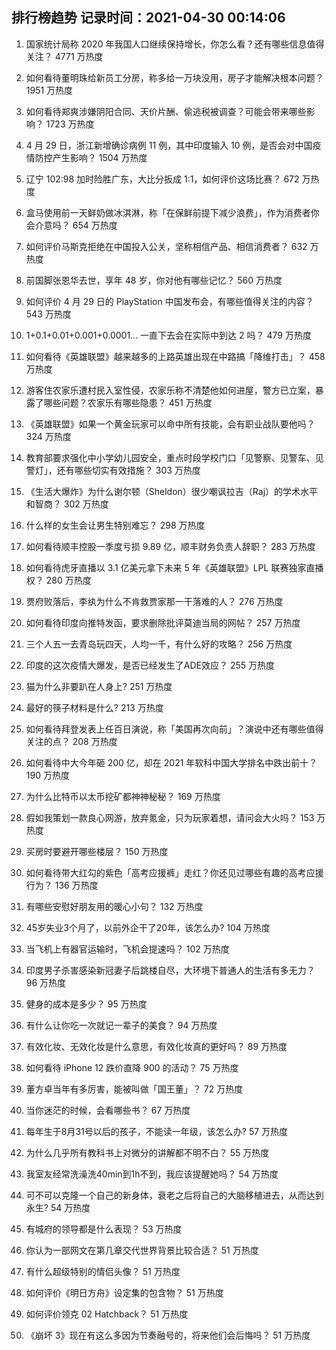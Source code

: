 
## 排行榜趋势 记录时间：2021-04-30 00:14:06
  
  1. 国家统计局称 2020 年我国人口继续保持增长，你怎么看？还有哪些信息值得关注？ 4771 万热度
    
  2. 如何看待董明珠给新员工分房，称多给一万块没用，房子才能解决根本问题？ 1951 万热度
    
  3. 如何看待郑爽涉嫌阴阳合同、天价片酬、偷逃税被调查？可能会带来哪些影响？ 1723 万热度
    
  4. 4 月 29 日，浙江新增确诊病例 11 例，其中印度输入 10 例，是否会对中国疫情防控产生影响？ 1504 万热度
    
  5. 辽宁 102:98 加时险胜广东，大比分扳成 1:1，如何评价这场比赛？ 672 万热度
    
  6. 盒马使用前一天鲜奶做冰淇淋，称「在保鲜前提下减少浪费」，作为消费者你会介意吗？ 654 万热度
    
  7. 如何评价马斯克拒绝在中国投入公关，坚称相信产品、相信消费者？ 632 万热度
    
  8. 前国脚张恩华去世，享年 48 岁，你对他有哪些记忆？ 560 万热度
    
  9. 如何评价 4 月 29 日的 PlayStation 中国发布会，有哪些值得关注的内容？ 543 万热度
    
  10. 1+0.1+0.01+0.001+0.0001... 一直下去会在实际中到达 2 吗？ 479 万热度
    
  11. 如何看待《英雄联盟》越来越多的上路英雄出现在中路搞「降维打击」？ 458 万热度
    
  12. 游客住农家乐遭村民入室性侵，农家乐称不清楚他如何进屋，警方已立案，暴露了哪些问题？农家乐有哪些隐患？ 451 万热度
    
  13. 《英雄联盟》如果一个黄金玩家可以命中所有技能，会有职业战队要他吗？ 324 万热度
    
  14. 教育部要求强化中小学幼儿园安全，重点时段学校门口「见警察、见警车、见警灯」，还有哪些切实有效措施？ 303 万热度
    
  15. 《生活大爆炸》为什么谢尔顿（Sheldon）很少嘲讽拉吉（Raj）的学术水平和智商？ 302 万热度
    
  16. 什么样的女生会让男生特别难忘？ 298 万热度
    
  17. 如何看待顺丰控股一季度亏损 9.89 亿，顺丰财务负责人辞职？ 283 万热度
    
  18. 如何看待虎牙直播以 3.1 亿美元拿下未来 5 年《英雄联盟》LPL 联赛独家直播权？ 280 万热度
    
  19. 贾府败落后，李纨为什么不肯救贾家那一干落难的人？ 276 万热度
    
  20. 如何看待印度向推特发函，要求删除批评莫迪当局的网帖？ 257 万热度
    
  21. 三个人五一去青岛玩四天，人均一千，有什么好的攻略？ 256 万热度
    
  22. 印度的这次疫情大爆发，是否已经发生了ADE效应？ 255 万热度
    
  23. 猫为什么非要趴在人身上? 251 万热度
    
  24. 最好的筷子材料是什么? 213 万热度
    
  25. 如何看待拜登发表上任百日演说，称「美国再次向前」？演说中还有哪些值得关注的点？ 208 万热度
    
  26. 如何看待中大今年砸 200 亿，却在 2021 年软科中国大学排名中跌出前十？ 190 万热度
    
  27. 为什么比特币以太币挖矿都神神秘秘？ 169 万热度
    
  28. 假如我策划一款良心网游，放弃氪金，只为玩家着想，请问会大火吗？ 153 万热度
    
  29. 买房时要避开哪些楼层？ 150 万热度
    
  30. 如何看待带大红勾的紫色「高考应援裤」走红？你还见过哪些有趣的高考应援行为？ 136 万热度
    
  31. 有哪些安慰好朋友用的暖心小句？ 132 万热度
    
  32. 45岁失业3个月了，以前外企干了20年，该怎么办? 104 万热度
    
  33. 当飞机上有器官运输时，飞机会提速吗？ 102 万热度
    
  34. 印度男子杀害感染新冠妻子后跳楼自尽，大环境下普通人的生活有多无力？ 96 万热度
    
  35. 健身的成本是多少？ 95 万热度
    
  36. 有什么让你吃一次就记一辈子的美食？ 94 万热度
    
  37. 有效化妆、无效化妆是什么意思，有效化妆真的更好吗？ 89 万热度
    
  38. 如何看待 iPhone 12 跌价直降 900 的活动？ 75 万热度
    
  39. 董方卓当年有多厉害，能被叫做「国王董」？ 72 万热度
    
  40. 当你迷茫的时候，会看哪些书？ 67 万热度
    
  41. 每年生于8月31号以后的孩子，不能读一年级，该怎么办? 57 万热度
    
  42. 为什么几乎所有教科书上对微分的讲解都不明不白？ 55 万热度
    
  43. 我室友经常洗澡洗40min到1h不到，我应该提醒她吗？ 54 万热度
    
  44. 可不可以克隆一个自己的新身体，衰老之后将自己的大脑移植进去，从而达到永生? 54 万热度
    
  45. 有城府的领导都是什么表现？ 53 万热度
    
  46. 你认为一部网文在第几章交代世界背景比较合适？ 51 万热度
    
  47. 有什么超级特别的情侣头像？ 51 万热度
    
  48. 如何评价《明日方舟》设定集的包含物？ 51 万热度
    
  49. 如何评价领克 02 Hatchback？ 51 万热度
    
  50. 《崩坏 3》现在有这么多因为节奏融号的，将来他们会后悔吗？ 51 万热度
    